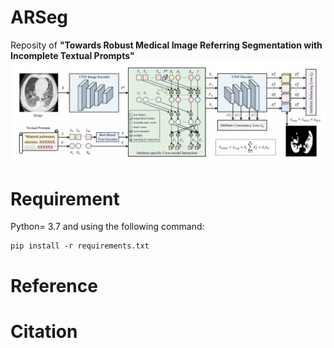 # ARSeg
Reposity of **"Towards Robust Medical Image Referring Segmentation with Incomplete Textual Prompts"**
![image](https://github.com/w7jie/ARSeg/blob/main/img/ARSeg.png)

# Requirement
Python= 3.7 and using the following command:
```
pip install -r requirements.txt
```
# Reference

# Citation
